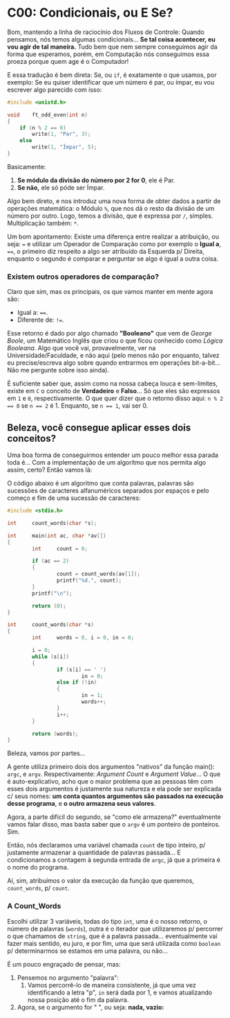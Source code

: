 # C00: Condicionais, ou E Se?

Bom, mantendo a linha de raciocínio dos Fluxos de Controle: Quando pensamos, nós temos algumas condicionais... **Se tal coisa acontecer, eu vou agir de tal maneira.** Tudo bem que nem sempre conseguimos agir da forma que esperamos, porém, em Computação nós conseguimos essa proeza porque quem age é o Computador!

E essa tradução é bem direta: Se, ou `if`, é exatamente o que usamos, por exemplo: Se eu quiser identificar que um número é par, ou ímpar, eu vou escrever algo parecido com isso:

```c
#include <unistd.h>

void    ft_odd_even(int n)
{
    if (n % 2 == 0)
        write(1, "Par", 3);
    else
        write(1, "Ímpar", 5);    
}
```

Basicamente:

1. **Se módulo da divisão do número por 2 for 0**, ele é Par.
2. **Se não,** ele só póde ser Ímpar.

Algo bem direto, e nos introduz uma nova forma de obter dados a partir de operações matemática: o Módulo `%`, que nos dá o resto da divisão de um número por outro. Logo, temos a divisão, que é expressa por `/`, simples. Multiplicação também: `*`.

Um bom apontamento: Existe uma diferença entre realizar a atribuição, ou seja: `=` e utilizar um Operador de Comparação como por exemplo o **Igual a**, `==`, o primeiro diz respeito a algo ser atribuído da Esquerda p/ Direita, enquanto o segundo é comparar e perguntar se algo é igual a outra coisa.

### Existem outros operadores de comparação?

Claro que sim, mas os principais, os que vamos manter em mente agora são:

- Igual a: `==`.
- Diferente de: `!=`.

Esse retorno é dado por algo chamado **"Booleano"** que vem de *George Boole*, um Matemático Inglês que criou o que ficou conhecido como *Lógica Booleana.* Algo que você vai, provavelmente, ver na Universidade/Faculdade, e não aqui (pelo menos não por enquanto, talvez eu precise/escreva algo sobre quando entrarmos em operações bit-a-bit... Não me pergunte sobre isso ainda).

É suficiente saber que, assim como na nossa cabeça louca e sem-limites, existe em `C` o conceito de **Verdadeiro** e **Falso**... Só que eles são expressos em `1` e `0`, respectivamente. O que quer dizer que o retorno disso aqui: `n % 2 == 0` se `n == 2` é 1. Enquanto, se `n == 1`, vai ser 0.

## Beleza, você consegue aplicar esses dois conceitos?

Uma boa forma de conseguirmos entender um pouco melhor essa parada toda é... Com a implementação de um algoritmo que nos permita algo assim, certo? Então vamos lá:

O código abaixo é um algoritmo que conta palavras, palavras são sucessões de caracteres alfanuméricos separados por espaços e pelo começo e fim de uma sucessão de caracteres:

```c
#include <stdio.h>

int     count_words(char *s);

int     main(int ac, char *av[])
{
        int     count = 0;

        if (ac == 2)
        {
                count = count_words(av[1]);
                printf("%d.", count);
        }
        printf("\n");

        return (0);
}

int     count_words(char *s)
{
        int     words = 0, i = 0, in = 0;

        i = 0;
        while (s[i])
        {
                if (s[i] == ' ')
                        in = 0;
                else if (!in)
                {
                        in = 1;
                        words++;
                }
                i++;
        }

        return (words);
}
```

Beleza, vamos por partes...

A gente utiliza primeiro dois dos argumentos "nativos" da função main(): `argc`, e `argv`. Respectivamente: *Argument Count* e *Argument Value*... O que é auto-explicativo, acho que o maior problema que as pessoas têm com esses dois argumentos é justamente sua natureza e ela pode ser explicada c/ seus nomes: **um conta quantos argumentos são passados na execução desse programa**, e **o outro armazena seus valores**.

Agora, a parte difícil do segundo, se "como ele armazena?" eventualmente vamos falar disso, mas basta saber que o `argv` é um ponteiro de ponteiros. Sim.

Então, nós declaramos uma variável chamada `count` de tipo inteiro, p/ justamente armazenar a quantidade de palavras passada... E condicionamos a contagem à segunda entrada de `argc`, já que a primeira é o nome do programa.

Aí, sim, atribuímos o valor da execução da função que queremos, `count_words`, p/ `count`.

### A Count_Words

Escolhi utilizar 3 variáveis, todas do tipo `int`, uma é o nosso retorno, o número de palavras (`words`), outra é o iterador que utilizaremos p/ percorrer o que chamamos de `string`, que é a palavra passada... eventualmente vai fazer mais sentido, eu juro, e por fim, uma que será utilizada como `boolean` p/ determinarmos se estamos em uma palavra, ou não...

É um pouco engraçado de pensar, mas:

1. Pensemos no argumento "palavra":
   1. Vamos percorrê-lo de maneira consistente, já que uma vez identificando a letra "p", `in` será dada por 1, e vamos atualizando nossa posição até o fim da palavra.
2. Agora, se o argumento for " ", ou seja: **nada, vazio:**